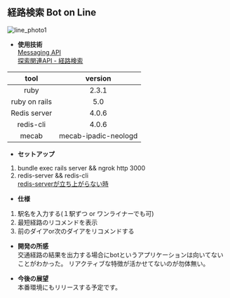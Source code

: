 ## 経路検索 Bot on Line
![line_photo1](https://user-images.githubusercontent.com/17560599/36638706-9d009976-1a3f-11e8-8f92-2099c5d13299.png)  

* **使用技術**  
[Messaging API](https://developers.line.me/ja/docs/messaging-api/reference)  
[探索関連API - 経路検索](https://dev.smt.docomo.ne.jp/?p=common_page&p_name=ekispert_search_course_extreme)  

|    tool      |   version    |
|:------------:|:------------:|
|    ruby      |    2.3.1     |
|ruby on rails |    5.0       |
|Redis server  |    4.0.6     |
|redis-cli     |    4.0.6     |
|mecab         |mecab-ipadic-neologd|  

* **セットアップ**  
 1. bundle exec rails server && ngrok http 3000
 2. redis-server && redis-cli  
[redis-serverが立ち上がらない時](https://askubuntu.com/questions/949119/error-when-starting-redis-server-address-already-in-use)  

* **仕様**  
 1. 駅名を入力する(１駅ずつ or ワンライナーでも可)
 2. 最短経路のリコメンドを表示
 3. 前のダイアor次のダイアをリコメンドする

* **開発の所感**  
交通経路の結果を出力する場合にbotというアプリケーションは向いてないことがわかった。
リアクティブな特徴が活かせてないのが勿体無い。

* **今後の展望**  
本番環境にもリリースする予定です。
